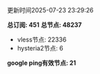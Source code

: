 更新时间2025-07-23 23:29:26

**总订阅: 451**
**总节点: 48237**
- vless节点: 22336
- hysteria2节点: 6

**google ping有效节点: 21**
